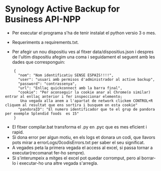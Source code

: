 
# Synology Active Backup for Business API-NPP

- Per executar el programa s'ha de tenir instalat el python versio 3 o mes.
- Requeriments a requirements.txt.

    
- Per afegir un nou dispositiu ves al fitxer data/dispositius.json i despres de l'ultim dispositiu afegim una coma
  i seguidament el seguent amb les dades que corresponguin:
```
    {
      "nom": "Nom identificatiu SENSE ESPAIS!!!!",
      "user": "usuari amb permisos d'administrador al active backup",
      "password": "contrassenya",
      "url": "Enllaç quickconnect amb la barra final",
      "cookie": "Per aconseguir la cookie anar al Chrome(o similar) entrar al enllaç anterior i fer inspeccionar elemento; 
       Una vegada alla anem a l'apartat de network clickem CONTROL+R cliquem al resultat que ens sortira i busquem on esta cookie"
      "pandoraID": "El numero identificador que te el grup de pandora per exemple Splendid foods  es 15"
    }
```
- El fitxer compilar.bat transforma el .py en .pyc que es mes eficient i rapid.
- Si dona error per algun motiu, en els logs et donara un codi, que llavors pots mirar a errorLogs/0codisErrors.txt per saber el seu significat.
- A vegades peta la primera vegada el access al excel, si passa tornar a executar(recomanat fer-ho sempre).
- Si s'interumpeix a mitges el excel pot quedar corromput, pero al borrar-lo  i executar-ho una altre vegada s'arregla.

